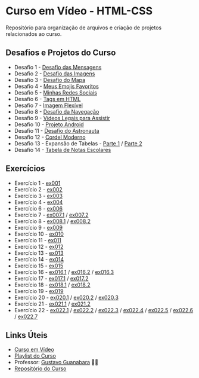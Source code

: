 # Curso em Vídeo - HTML-CSS

Repositório para organização de arquivos e criação de projetos relacionados ao curso.

## Desafios e Projetos do Curso

* Desafio 1 - [Desafio das Mensagens](https://kaiqueteixeira.github.io/Aprendendo-HTML-CSS/M%C3%B3dulo%201/Desafios/d001/index.html)
* Desafio 2 - [Desafio das Imagens](https://kaiqueteixeira.github.io/Aprendendo-HTML-CSS/M%C3%B3dulo%201/Desafios/d002/index.html)
* Desafio 3 - [Desafio do Mapa](https://kaiqueteixeira.github.io/Aprendendo-HTML-CSS/M%C3%B3dulo%201/Desafios/d003/index.html)
* Desafio 4 - [Meus Emojis Favoritos](https://kaiqueteixeira.github.io/Aprendendo-HTML-CSS/M%C3%B3dulo%201/Desafios/d004/index.html)
* Desafio 5 - [Minhas Redes Sociais](https://kaiqueteixeira.github.io/Aprendendo-HTML-CSS/M%C3%B3dulo%201/Desafios/d005/index.html)
* Desafio 6 - [Tags em HTML](https://kaiqueteixeira.github.io/Aprendendo-HTML-CSS/M%C3%B3dulo%201/Desafios/d006/index.html)
* Desafio 7 - [Imagem Flexível](https://kaiqueteixeira.github.io/Aprendendo-HTML-CSS/M%C3%B3dulo%201/Desafios/d007/index.html)
* Desafio 8 - [Desafio da Navegação](https://kaiqueteixeira.github.io/Aprendendo-HTML-CSS/M%C3%B3dulo%201/Desafios/d008/index.html)
* Desafio 9 - [Vídeos Legais para Assistir](https://kaiqueteixeira.github.io/Aprendendo-HTML-CSS/M%C3%B3dulo%201/Desafios/d009/index.html)
* Desafio 10 - [Projeto Android](https://kaiqueteixeira.github.io/Aprendendo-HTML-CSS/M%C3%B3dulo%202/Desafios/d010/)
* Desafio 11 - [Desafio do Astronauta](https://kaiqueteixeira.github.io/Aprendendo-HTML-CSS/M%C3%B3dulo%203/Desafios/d011/)
* Desafio 12 - [Cordel Moderno](https://kaiqueteixeira.github.io/Aprendendo-HTML-CSS/M%C3%B3dulo%203/Desafios/d012/)
* Desafio 13 - Expansão de Tabelas - [Parte 1]() / [Parte 2]()
* Desafio 14 - [Tabela de Notas Escolares]()

## Exercícios

* Exercício 1 - [ex001](https://kaiqueteixeira.github.io/Aprendendo-HTML-CSS/M%C3%B3dulo%201/Exerc%C3%ADcios/ex001/)
* Exercício 2 - [ex002](https://kaiqueteixeira.github.io/Aprendendo-HTML-CSS/M%C3%B3dulo%201/Exerc%C3%ADcios/ex002/)
* Exercício 3 - [ex003](https://kaiqueteixeira.github.io/Aprendendo-HTML-CSS/M%C3%B3dulo%201/Exerc%C3%ADcios/ex003/)
* Exercício 4 - [ex004](https://kaiqueteixeira.github.io/Aprendendo-HTML-CSS/M%C3%B3dulo%201/Exerc%C3%ADcios/ex004/)
* Exercício 6 - [ex006](https://kaiqueteixeira.github.io/Aprendendo-HTML-CSS/M%C3%B3dulo%201/Exerc%C3%ADcios/ex006/)
* Exercício 7 - [ex007.1](https://kaiqueteixeira.github.io/Aprendendo-HTML-CSS/M%C3%B3dulo%201/Exerc%C3%ADcios/ex007/HTML4.html) / [ex007.2](https://kaiqueteixeira.github.io/Aprendendo-HTML-CSS/M%C3%B3dulo%201/Exerc%C3%ADcios/ex007/HTML5.html)
* Exercício 8 - [ex008.1](https://kaiqueteixeira.github.io/Aprendendo-HTML-CSS/M%C3%B3dulo%201/Exerc%C3%ADcios/ex008a/index.html) / [ex008.2](https://kaiqueteixeira.github.io/Aprendendo-HTML-CSS/M%C3%B3dulo%201/Exerc%C3%ADcios/ex008b/index.html)
* Exercício 9 - [ex009](https://kaiqueteixeira.github.io/Aprendendo-HTML-CSS/M%C3%B3dulo%201/Exerc%C3%ADcios/ex009/index.html)
* Exercício 10 - [ex010](https://kaiqueteixeira.github.io/Aprendendo-HTML-CSS/M%C3%B3dulo%201/Exerc%C3%ADcios/ex010/index.html)
* Exercício 11 - [ex011](https://kaiqueteixeira.github.io/Aprendendo-HTML-CSS/M%C3%B3dulo%201/Exerc%C3%ADcios/ex011/index.html)
* Exercício 12 - [ex012](https://kaiqueteixeira.github.io/Aprendendo-HTML-CSS/M%C3%B3dulo%201/Exerc%C3%ADcios/ex012/index.html)
* Exercício 13 - [ex013](https://kaiqueteixeira.github.io/Aprendendo-HTML-CSS/M%C3%B3dulo%201/Exerc%C3%ADcios/ex013/index.html)
* Exercício 14 - [ex014](https://kaiqueteixeira.github.io/Aprendendo-HTML-CSS/M%C3%B3dulo%201/Exerc%C3%ADcios/ex014/index.html)
* Exercício 15 - [ex015](https://kaiqueteixeira.github.io/Aprendendo-HTML-CSS/M%C3%B3dulo%201/Exerc%C3%ADcios/ex015/index.html)
* Exercício 16 - [ex016.1](https://kaiqueteixeira.github.io/Aprendendo-HTML-CSS/M%C3%B3dulo%202/Exerc%C3%ADcios/ex016/cor01.html) / [ex016.2](https://kaiqueteixeira.github.io/Aprendendo-HTML-CSS/M%C3%B3dulo%202/Exerc%C3%ADcios/ex016/cor02.html) / [ex016.3](https://kaiqueteixeira.github.io/Aprendendo-HTML-CSS/M%C3%B3dulo%202/Exerc%C3%ADcios/ex016/cor03.html)
* Exercício 17 - [ex017.1](https://kaiqueteixeira.github.io/Aprendendo-HTML-CSS/M%C3%B3dulo%202/Exerc%C3%ADcios/ex017/fontes01.html) / [ex017.2](https://kaiqueteixeira.github.io/Aprendendo-HTML-CSS/M%C3%B3dulo%202/Exerc%C3%ADcios/ex017/fontes02.html)
* Exercício 18 - [ex018.1](https://kaiqueteixeira.github.io/Aprendendo-HTML-CSS/M%C3%B3dulo%202/Exerc%C3%ADcios/ex018/fonte01.html) / [ex018.2](https://kaiqueteixeira.github.io/Aprendendo-HTML-CSS/M%C3%B3dulo%202/Exerc%C3%ADcios/ex018/fonte02.html)
* Exercício 19 - [ex019](https://kaiqueteixeira.github.io/Aprendendo-HTML-CSS/M%C3%B3dulo%202/Exerc%C3%ADcios/ex019/seletor01.html)
* Exercício 20 - [ex020.1](https://kaiqueteixeira.github.io/Aprendendo-HTML-CSS/M%C3%B3dulo%202/Exerc%C3%ADcios/ex020/hover.html) / [ex020.2](https://kaiqueteixeira.github.io/Aprendendo-HTML-CSS/M%C3%B3dulo%202/Exerc%C3%ADcios/ex020/links.html) / [ex020.3](https://kaiqueteixeira.github.io/Aprendendo-HTML-CSS/M%C3%B3dulo%202/Exerc%C3%ADcios/ex020/pseudo-classe.html)
* Exercício 21 - [ex021.1](https://kaiqueteixeira.github.io/Aprendendo-HTML-CSS/M%C3%B3dulo%202/Exerc%C3%ADcios/ex021/caixa01.html) / [ex021.2](https://kaiqueteixeira.github.io/Aprendendo-HTML-CSS/M%C3%B3dulo%202/Exerc%C3%ADcios/ex021/caixa02.html)
* Exercício 22 - [ex022.1](https://kaiqueteixeira.github.io/Aprendendo-HTML-CSS/M%C3%B3dulo%203/Exerc%C3%ADcios/ex022/fundo001.html) / [ex022.2](https://kaiqueteixeira.github.io/Aprendendo-HTML-CSS/M%C3%B3dulo%203/Exerc%C3%ADcios/ex022/fundo002.html) / [ex022.3](https://kaiqueteixeira.github.io/Aprendendo-HTML-CSS/M%C3%B3dulo%203/Exerc%C3%ADcios/ex022/fundo003.html) / [ex022.4](https://kaiqueteixeira.github.io/Aprendendo-HTML-CSS/M%C3%B3dulo%203/Exerc%C3%ADcios/ex022/fundo004.html) / [ex022.5](https://kaiqueteixeira.github.io/Aprendendo-HTML-CSS/M%C3%B3dulo%203/Exerc%C3%ADcios/ex022/fundo005.html) / [ex022.6](https://kaiqueteixeira.github.io/Aprendendo-HTML-CSS/M%C3%B3dulo%203/Exerc%C3%ADcios/ex022/fundo006.html) / [ex022.7](https://kaiqueteixeira.github.io/Aprendendo-HTML-CSS/M%C3%B3dulo%203/Exerc%C3%ADcios/ex022/fundo007.html)


## Links Úteis

* [Curso em Vídeo](https://www.cursoemvideo.com/)
* [Playlist do Curso](https://www.youtube.com/playlist?list=PLHz_AreHm4dkZ9-atkcmcBaMZdmLHft8n)
* Professor: [Gustavo Guanabara](https://github.com/gustavoguanabara) 🖖🏻
* [Repositório do Curso](https://github.com/gustavoguanabara/html-css)
